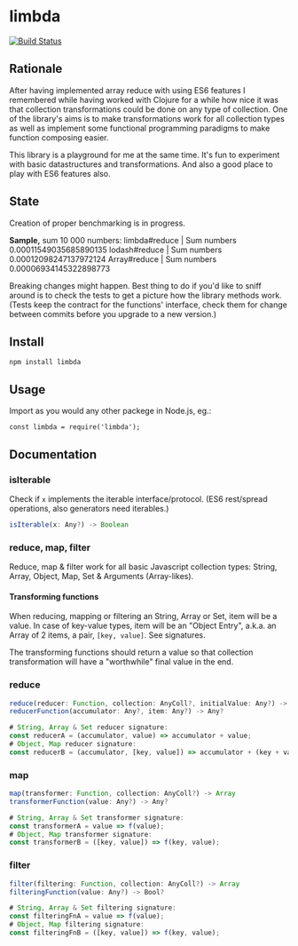 # limbda

[![Build Status](https://travis-ci.org/sinkaszab/limbda.svg?branch=master)](https://travis-ci.org/sinkaszab/limbda)

## Rationale

After having implemented array reduce with using ES6 features I remembered while having worked with Clojure for a while how nice it was that collection transformations could be done on any type of collection. One of the library's aims is to make transformations work for all collection types as well as implement some functional programming paradigms to make function composing easier.

This library is a playground for me at the same time. It's fun to experiment with basic datastructures and transformations. And also a good place to play with ES6 features also.

## State

Creation of proper benchmarking is in progress.

**Sample,** sum 10 000 numbers:
limbda#reduce | Sum numbers 0.00011549035685890135
lodash#reduce | Sum numbers 0.00012098247137972124
Array#reduce  | Sum numbers 0.00006934145322898773

Breaking changes might happen. Best thing to do if you'd like to sniff around is to check the tests to get a picture how the library methods work. (Tests keep the contract for the functions' interface, check them for change between commits before you upgrade to a new version.)

## Install

`npm install limbda`

## Usage

Import as you would any other packege in Node.js, eg.:

`const limbda = require('limbda');`

## Documentation

### isIterable

Check if `x` implements the iterable interface/protocol. (ES6 rest/spread operations, also generators need iterables.)

```js
isIterable(x: Any?) -> Boolean
```

### reduce, map, filter

Reduce, map & filter work for all basic Javascript collection types: String, Array, Object, Map, Set & Arguments (Array-likes).

#### Transforming functions

When reducing, mapping or filtering an String, Array or Set, item will be a value. In case of key-value types, item will be an "Object Entry", a.k.a. an Array of 2 items, a pair, `[key, value]`. See signatures.

The transforming functions should return a value so that collection transformation will have a "worthwhile" final value in the end.

### reduce

```javascript
reduce(reducer: Function, collection: AnyColl?, initialValue: Any?) -> Any?
reducerFunction(accumulator: Any?, item: Any?) -> Any?
```

```javascript
# String, Array & Set reducer signature:
const reducerA = (accumulator, value) => accumulator + value;
# Object, Map reducer signature:
const reducerB = (accumulator, [key, value]) => accumulator + (key + value);
```

### map

```javascript
map(transformer: Function, collection: AnyColl?) -> Array
transformerFunction(value: Any?) -> Any?
```

```javascript
# String, Array & Set transformer signature:
const transformerA = value => f(value);
# Object, Map transformer signature:
const transformerB = ([key, value]) => f(key, value);
```

### filter

```javascript
filter(filtering: Function, collection: AnyColl?) -> Array
filteringFunction(value: Any?) -> Bool?
```

```javascript
# String, Array & Set filtering signature:
const filteringFnA = value => f(value);
# Object, Map filtering signature:
const filteringFnB = ([key, value]) => f(key, value);
```
